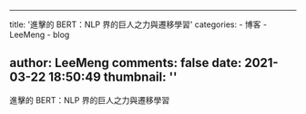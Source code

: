 
---
title: '進擊的 BERT：NLP 界的巨人之力與遷移學習'
categories: 
    - 博客
    - LeeMeng
    - blog

author: LeeMeng
comments: false
date: 2021-03-22 18:50:49
thumbnail: ''
---

<div>   
進擊的 BERT：NLP 界的巨人之力與遷移學習  
</div>
            